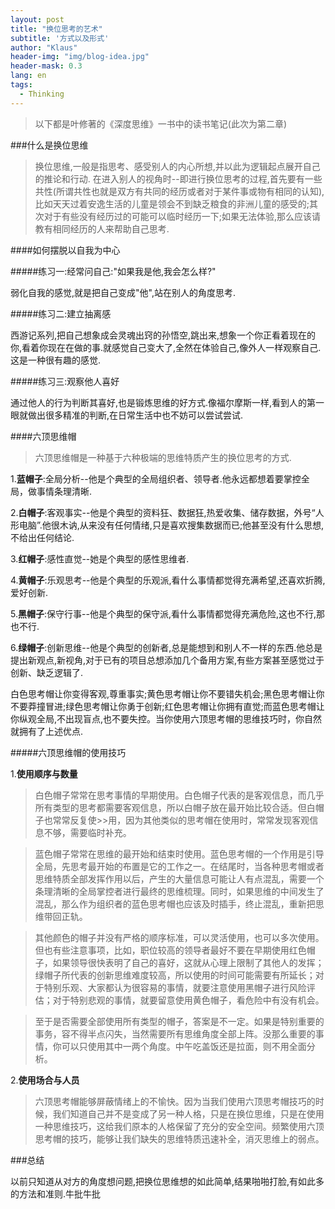 ```yaml
---
layout: post
title: "换位思考的艺术"
subtitle: '方式以及形式'
author: "Klaus"
header-img: "img/blog-idea.jpg"
header-mask: 0.3
lang: en
tags:
  - Thinking
---
```


>以下都是叶修著的《深度思维》一书中的读书笔记(此次为第二章)

###什么是换位思维
>换位思维,一般是指思考、感受别人的内心所想,并以此为逻辑起点展开自己的推论和行动.
在进入别人的视角时--即进行换位思考的过程,首先要有一些共性(所谓共性也就是双方有共同的经历或者对于某件事或物有相同的认知),比如天天过着安逸生活的儿童是领会不到缺乏粮食的非洲儿童的感受的;其次对于有些没有经历过的可能可以临时经历一下;如果无法体验,那么应该请教有相同经历的人来帮助自己思考.

####如何摆脱以自我为中心

#####练习一:经常问自己:"如果我是他,我会怎么样?"

弱化自我的感觉,就是把自己变成"他",站在别人的角度思考.

#####练习二:建立抽离感

西游记系列,把自己想象成会灵魂出窍的孙悟空,跳出来,想象一个你正看着现在的你,看着你现在在做的事.就感觉自己变大了,全然在体验自己,像外人一样观察自己.这是一种很有趣的感觉.

#####练习三:观察他人喜好

通过他人的行为判断其喜好,也是锻炼思维的好方式.像福尔摩斯一样,看到人的第一眼就做出很多精准的判断,在日常生活中也不妨可以尝试尝试.

####六顶思维帽
>六顶思维帽是一种基于六种极端的思维特质产生的换位思考的方式.

1.**蓝帽子**:全局分析--他是个典型的全局组织者、领导者.他永远都想着要掌控全局，做事情条理清晰.

2.**白帽子**:客观事实--他是个典型的资料狂、数据狂,热爱收集、储存数据，外号“人形电脑”.他很木讷,从来没有任何情绪,只是喜欢搜集数据而已;他甚至没有什么思想,不给出任何结论.

3.**红帽子**:感性直觉--她是个典型的感性思维者.

4.**黄帽子**:乐观思考--他是个典型的乐观派,看什么事情都觉得充满希望,还喜欢折腾,爱好创新.

5.**黑帽子**:保守行事--他是个典型的保守派,看什么事情都觉得充满危险,这也不行,那也不行.

6.**绿帽子**:创新思维--他是个典型的创新者,总是能想到和别人不一样的东西.他总是提出新观点,新视角,对于已有的项目总想添加几个备用方案,有些方案甚至感觉过于创新、缺乏逻辑了.

白色思考帽让你变得客观,尊重事实;黄色思考帽让你不要错失机会;黑色思考帽让你不要莽撞冒进;绿色思考帽让你勇于创新;红色思考帽让你拥有直觉;而蓝色思考帽让你纵观全局,不出现盲点,也不要失控。当你使用六顶思考帽的思维技巧时，你自然就拥有了上述优点.

#####六顶思维帽的使用技巧

1.**使用顺序与数量**
>白色帽子常常在思考事情的早期使用。白色帽子代表的是客观信息，而几乎所有类型的思考都需要客观信息，所以白帽子放在最开始比较合适。但白帽子也常常反复使>>用，因为其他类似的思考帽在使用时，常常发现客观信息不够，需要临时补充。

>蓝色帽子常常在思维的最开始和结束时使用。蓝色思考帽的一个作用是引导全局，先思考最开始的布置是它的工作之一。在结尾时，当各种思考帽或者思维特质全部发挥作用以后，产生的大量信息可能让人有点混乱，需要一个条理清晰的全局掌控者进行最终的思维梳理。同时，如果思维的中间发生了混乱，那么作为组织者的蓝色思考帽也应该及时插手，终止混乱，重新把思维带回正轨。

>其他颜色的帽子并没有严格的顺序标准，可以灵活使用，也可以多次使用。但也有些注意事项，比如，职位较高的领导者最好不要在早期使用红色帽子，如果领导很快表明了自己的喜好，这就从心理上限制了其他人的发挥；绿帽子所代表的创新思维难度较高，所以使用的时间可能需要有所延长；对于特别乐观、大家都认为很容易的事情，就要注意使用黑帽子进行风险评估；对于特别悲观的事情，就要留意使用黄色帽子，看危险中有没有机会。

>至于是否需要全部使用所有类型的帽子，答案是不一定。如果是特别重要的事务，容不得半点闪失，当然需要所有思维角度全部上阵。没那么重要的事情，你可以只使用其中一两个角度。中午吃盖饭还是拉面，则不用全面分析。

2.**使用场合与人员**
>六顶思考帽能够屏蔽情绪上的不愉快。因为当我们使用六顶思考帽技巧的时候，我们知道自己并不是变成了另一种人格，只是在换位思维，只是在使用一种思维技巧，这给我们原本的人格保留了充分的安全空间。频繁使用六顶思考帽的技巧，能够让我们缺失的思维特质迅速补全，消灭思维上的弱点。

###总结

以前只知道从对方的角度想问题,把换位思维想的如此简单,结果啪啪打脸,有如此多的方法和准则.牛批牛批










